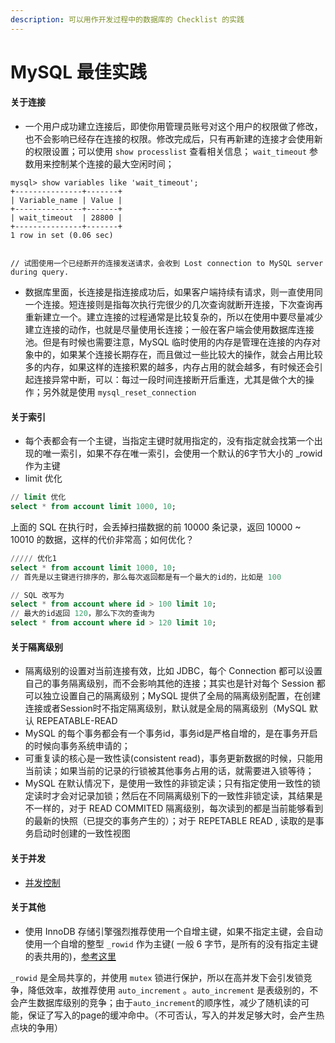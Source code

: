 ```yaml
---
description: 可以用作开发过程中的数据库的 Checklist 的实践
---
```


# MySQL 最佳实践

#### **关于连接**

* 一个用户成功建立连接后，即使你用管理员账号对这个用户的权限做了修改，也不会影响已经存在连接的权限。修改完成后，只有再新建的连接才会使用新的权限设置；可以使用 `show processlist` 查看相关信息； `wait_timeout` 参数用来控制某个连接的最大空闲时间；

```text
mysql> show variables like 'wait_timeout';
+---------------+-------+
| Variable_name | Value |
+---------------+-------+
| wait_timeout  | 28800 |
+---------------+-------+
1 row in set (0.06 sec)


// 试图使用一个已经断开的连接发送请求，会收到 Lost connection to MySQL server during query.
```

* 数据库里面，长连接是指连接成功后，如果客户端持续有请求，则一直使用同一个连接。短连接则是指每次执行完很少的几次查询就断开连接，下次查询再重新建立一个。建立连接的过程通常是比较复杂的，所以在使用中要尽量减少建立连接的动作，也就是尽量使用长连接；一般在客户端会使用数据库连接池。但是有时候也需要注意，MySQL 临时使用的内存是管理在连接的内存对象中的，如果某个连接长期存在，而且做过一些比较大的操作，就会占用比较多的内存，如果这样的连接积累的越多，内存占用的就会越多，有时候还会引起连接异常中断，可以：每过一段时间连接断开后重连，尤其是做个大的操作；另外就是使用 `mysql_reset_connection`

#### **关于索引**

* 每个表都会有一个主键，当指定主键时就用指定的，没有指定就会找第一个出现的唯一索引，如果不存在唯一索引，会使用一个默认的6字节大小的 \_rowid 作为主键
* limit 优化

```sql
// limit 优化
select * from account limit 1000, 10;
```

上面的 SQL 在执行时，会丢掉扫描数据的前 10000 条记录，返回 10000 ~ 10010 的数据，这样的代价非常高；如何优化？

```sql
///// 优化1
select * from account limit 1000, 10;
// 首先是以主键进行排序的，那么每次返回都是有一个最大的id的，比如是 100

// SQL 改写为
select * from account where id > 100 limit 10;
// 最大的id返回 120，那么下次的查询为
select * from account where id > 120 limit 10;
```

#### 关于隔离级别

* 隔离级别的设置对当前连接有效，比如 JDBC，每个 Connection 都可以设置自己的事务隔离级别，而不会影响其他的连接；其实也是针对每个 Session 都可以独立设置自己的隔离级别；MySQL 提供了全局的隔离级别配置，在创建连接或者Session时不指定隔离级别，默认就是全局的隔离级别（MySQL 默认 REPEATABLE-READ
* MySQL 的每个事务都会有一个事务id，事务id是严格自增的，是在事务开启的时候向事务系统申请的；
* 可重复读的核心是一致性读\(consistent read\)，事务更新数据的时候，只能用当前读；如果当前的记录的行锁被其他事务占用的话，就需要进入锁等待；
* MySQL 在默认情况下，是使用一致性的非锁定读；只有指定使用一致性的锁定读时才会对记录加锁；然后在不同隔离级别下的一致性非锁定读，其结果是不一样的，对于 READ COMMITED 隔离级别，每次读到的都是当前能够看到的最新的快照（已提交的事务产生的）；对于 REPETABLE READ , 读取的是事务启动时创建的一致性视图

#### 关于并发

* [并发控制](http://mysql.taobao.org/monthly/2014/09/05/)

#### 关于其他

* 使用 InnoDB 存储引擎强烈推荐使用一个自增主键，如果不指定主键，会自动使用一个自增的整型 `_rowid` 作为主键\( 一般 6 字节，是所有的没有指定主键的表共用的\)，[参考这里](http://mysql.taobao.org/monthly/2014/09/06/)

`_rowid` 是全局共享的，并使用 `mutex` 锁进行保护，所以在高并发下会引发锁竞争，降低效率，故推荐使用 `auto_increment` 。`auto_increment` 是表级别的，不会产生数据库级别的竞争；由于`auto_increment`的顺序性，减少了随机读的可能，保证了写入的page的缓冲命中。（不可否认，写入的并发足够大时，会产生热点块的争用）





